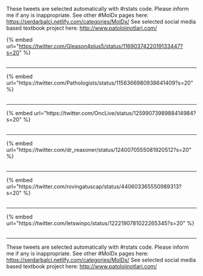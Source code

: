 

These tweets are selected automatically with #rstats code. Please inform me if any is inappropriate.
See other #MolDx pages here: https://serdarbalci.netlify.com/categories/MolDx/ 
See selected social media based textbook project here: http://www.patolojinotlari.com/

{% embed url="https://twitter.com/Gleason4plus5/status/1169037422019133447?s=20" %}<br>
<br>
<hr>
{% embed url="https://twitter.com/Pathologists/status/1156366980938641409?s=20" %}<br>
<br>
<hr>
{% embed url="https://twitter.com/OncLive/status/1259907398988414984?s=20" %}<br>
<br>
<hr>
{% embed url="https://twitter.com/dr_reasoner/status/1240070555081920512?s=20" %}<br>
<br>
<hr>
{% embed url="https://twitter.com/rovingatuscap/status/440603365550989313?s=20" %}<br>
<br>
<hr>
{% embed url="https://twitter.com/letswinpc/status/1222190781022265345?s=20" %}<br>
<br>
<hr>


These tweets are selected automatically with #rstats code. Please inform me if any is inappropriate.
See other #MolDx pages here: https://serdarbalci.netlify.com/categories/MolDx/ 
See selected social media based textbook project here: http://www.patolojinotlari.com/
